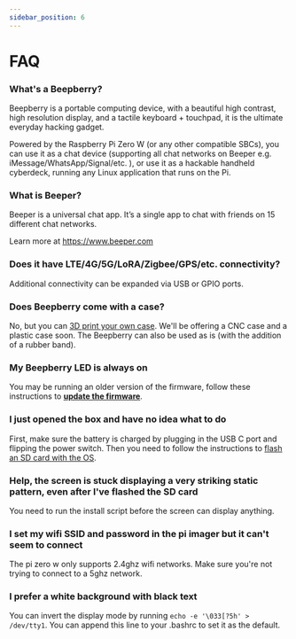 ```yaml
---
sidebar_position: 6
---
```


# FAQ

### What's a Beepberry?

Beepberry is a portable computing device, with a beautiful high contrast, high resolution display, and a tactile keyboard + touchpad, it is the ultimate everyday hacking gadget.

Powered by the Raspberry Pi Zero W (or any other compatible SBCs), you can use it as a chat device (supporting all chat networks on Beeper e.g. iMessage/WhatsApp/Signal/etc. ), or use it as a hackable handheld cyberdeck, running any Linux application that runs on the Pi.

### What is Beeper?

Beeper is a universal chat app. It’s a single app to chat with friends on 15 different chat networks.

Learn more at https://www.beeper.com

### Does it have LTE/4G/5G/LoRA/Zigbee/GPS/etc. connectivity?

Additional connectivity can be expanded via USB or GPIO ports.

### Does Beepberry come with a case?

No, but you can [3D print your own case](/docs/3D). We'll be offering a CNC case and a plastic case soon. The Beepberry can also be used as is (with the addition of a rubber band).

### My Beepberry LED is always on

You may be running an older version of the firmware, follow these instructions to [**update the firmware**](/docs/getting-started#firmware-update).

### I just opened the box and have no idea what to do

First, make sure the battery is charged by plugging in the USB C port and flipping the power switch. Then you need to follow the instructions to [flash an SD card with the OS](/docs/getting-started).

### Help, the screen is stuck displaying a very striking static pattern, even after I've flashed the SD card

You need to run the install script before the screen can display anything.

### I set my wifi SSID and password in the pi imager but it can't seem to connect

The pi zero w only supports 2.4ghz wifi networks. Make sure you're not trying to connect to a 5ghz network.

### I prefer a white background with black text

You can invert the display mode by running `echo -e '\033[?5h' > /dev/tty1`. You can append this line to your .bashrc to set it as the default. 
